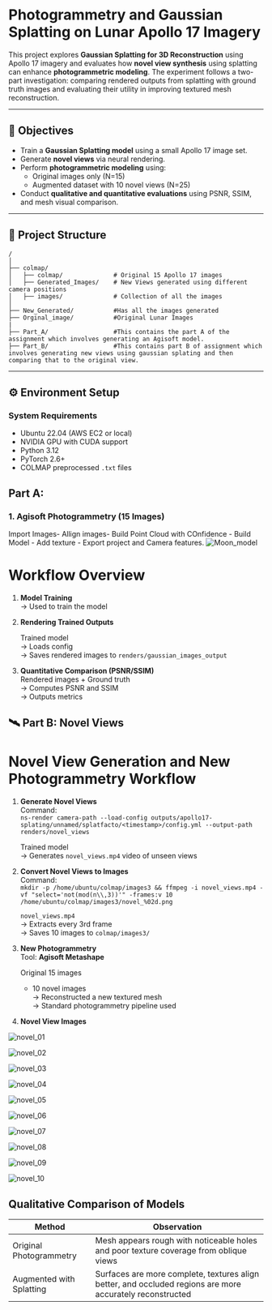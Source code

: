 
# Photogrammetry and Gaussian Splatting on Lunar Apollo 17 Imagery

This project explores **Gaussian Splatting for 3D Reconstruction** using Apollo 17 imagery and evaluates how **novel view synthesis** using splatting can enhance **photogrammetric modeling**. The experiment follows a two-part investigation: comparing rendered outputs from splatting with ground truth images and evaluating their utility in improving textured mesh reconstruction.

---

## 📌 Objectives

- Train a **Gaussian Splatting model** using a small Apollo 17 image set.
- Generate **novel views** via neural rendering.
- Perform **photogrammetric modeling** using:
  - Original images only (N=15)
  - Augmented dataset with 10 novel views (N=25)
- Conduct **qualitative and quantitative evaluations** using PSNR, SSIM, and mesh visual comparison.

---

## 📁 Project Structure

```
/
│
├── colmap/
│   ├── colmap/              # Original 15 Apollo 17 images
│   ├── Generated_Images/    # New Views generated using different camera positions
│   ├── images/              # Collection of all the images
│
├── New_Generated/           #Has all the images generated
├── Orginal_image/           #Original Lunar Images
|
├── Part_A/                  #This contains the part A of the assignment which involves generating an Agisoft model.
├── Part_B/                  #This contains part B of assignment which involves generating new views using gaussian splating and then comparing that to the original view.
```

---

## ⚙️ Environment Setup

### System Requirements

- Ubuntu 22.04 (AWS EC2 or local)
- NVIDIA GPU with CUDA support
- Python 3.12
- PyTorch 2.6+
- COLMAP preprocessed `.txt` files


## Part A: 
### 1. Agisoft Photogrammetry (15 Images)
Import Images- Allign images- Build Point Cloud with COnfidence - Build Model - Add texture - Export project and Camera features.
![Moon_model](https://github.com/user-attachments/assets/3e15359b-0939-419a-a1eb-30bacb77a498)


# Workflow Overview

1. **Model Training**  
   -> Used to train the model  

2. **Rendering Trained Outputs**  

   Trained model  
   -> Loads config  
   -> Saves rendered images to `renders/gaussian_images_output`

3. **Quantitative Comparison (PSNR/SSIM)**  
   Rendered images + Ground truth  
   -> Computes PSNR and SSIM  
   -> Outputs metrics


## 🛰️ Part B: Novel Views

# Novel View Generation and New Photogrammetry Workflow

1. **Generate Novel Views**  
   Command:  
   `ns-render camera-path --load-config outputs/apollo17-splating/unnamed/splatfacto/<timestamp>/config.yml --output-path renders/novel_views`

   Trained model  
   -> Generates `novel_views.mp4` video of unseen views

2. **Convert Novel Views to Images**  
   Command:  
   `mkdir -p /home/ubuntu/colmap/images3 && ffmpeg -i novel_views.mp4 -vf "select='not(mod(n\\,3))'" -frames:v 10 /home/ubuntu/colmap/images3/novel_%02d.png`

   `novel_views.mp4`  
   -> Extracts every 3rd frame  
   -> Saves 10 images to `colmap/images3/`

3. **New Photogrammetry**  
   Tool: **Agisoft Metashape**

   Original 15 images  
   + 10 novel images  
   -> Reconstructed a new textured mesh  
   -> Standard photogrammetry pipeline used

4. **Novel View Images**  

![novel_01](https://github.com/user-attachments/assets/d82b6cf1-50ba-4ece-ae60-f12902766da6)

![novel_02](https://github.com/user-attachments/assets/19d3edd0-f919-49c2-8ae2-a6bf7c459db0)

![novel_03](https://github.com/user-attachments/assets/777dbd01-2e29-4846-bbc2-a8c5c7065ab1)

![novel_04](https://github.com/user-attachments/assets/2b1b120f-fd57-4f86-9345-20efc463152c)


![novel_05](https://github.com/user-attachments/assets/1d8668d3-0bb8-4f83-9830-13dde23eb703)

![novel_06](https://github.com/user-attachments/assets/2d5f00ff-3211-4286-a5ab-fd41a77a7657)

![novel_07](https://github.com/user-attachments/assets/b3cb07a9-ea56-4eed-8217-2c961309136d)

![novel_08](https://github.com/user-attachments/assets/0b90472e-ccfd-41bb-84fb-d258432a687c)

![novel_09](https://github.com/user-attachments/assets/c0071feb-6f63-44ca-90b9-5187d855607a)

![novel_10](https://github.com/user-attachments/assets/7f53edce-2ab6-4e8f-a339-954b9c7e9c46)

## Qualitative Comparison of Models

| Method                   | Observation                                                                 |
|--------------------------|-----------------------------------------------------------------------------|
| Original Photogrammetry  | Mesh appears rough with noticeable holes and poor texture coverage from oblique views |
| Augmented with Splatting | Surfaces are more complete, textures align better, and occluded regions are more accurately reconstructed |


